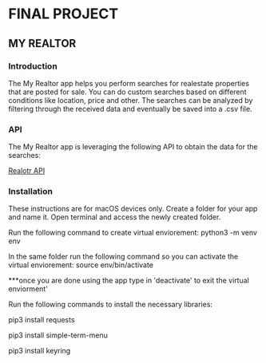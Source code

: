 # FINAL PROJECT
## MY REALTOR

### Introduction

The My Realtor app helps you perform searches for realestate properties that are posted for sale. You can do custom searches based on different conditions like location, price and other. The searches can be analyzed by filtering through the received data and eventually be saved into a .csv file.

### API

The My Realtor app is leveraging the following API to obtain the data for the searches:

[Realotr API](https://rapidapi.com/apidojo/api/realtor/endpoints)

### Installation

These instructions are for macOS devices only. Create a folder for your app and name it. Open terminal and access the newly created folder.

Run the following command to create virtual enviorement: python3 -m venv env

In the same folder run the following command so you can activate the virtual enviorement: source env/bin/activate

***once you are done using the app type in 'deactivate' to exit the virtual enviorment'

Run the following commands to install the necessary libraries:

pip3 install requests

pip3 install simple-term-menu

pip3 install keyring
